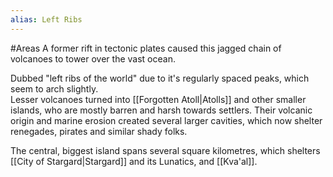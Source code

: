 ```yaml
---
alias: Left Ribs
---
```


#Areas 
A former rift in tectonic plates caused this jagged chain of volcanoes to tower over the vast ocean. 

Dubbed "left ribs of the world" due to it's regularly spaced peaks, which seem to arch slightly.  
Lesser volcanoes turned into [[Forgotten Atoll|Atolls]] and other smaller islands, who are mostly barren and harsh towards settlers. 
Their volcanic origin and marine erosion created several larger cavities, which now shelter renegades, pirates and similar shady folks.


The central, biggest island spans several square kilometres, which shelters [[City of Stargard|Stargard]] and its Lunatics, and [[Kva'al]]. 